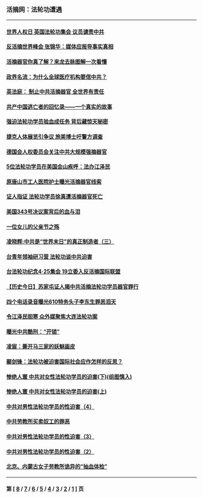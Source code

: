 ### 活摘网：法轮功遭遇
---
#### [世界人权日 英国法轮功集会 议员谴责中共](../../pages/nf5881/n13431763.md?01130430) 
#### [反活摘世界峰会 张锦华：媒体应报导事实真相](../../pages/nf5881/n13278502.md?01130430) 
#### [活摘器官你真了解？来龙去脉图解一次看懂](../../pages/nf5881/n13013820.md?01130430) 
#### [政界名流：为什么全球医疗机构要信中共？](../../pages/nf5881/n11945479.md?01130430) 
#### [英法庭： 制止中共活摘器官 全世界有责任](../../pages/nf5881/n11330691.md?01130430) 
#### [共产中国逃亡者的回忆录——一个真实的故事](../../pages/nf5881/n10918649.md?01130430) 
#### [强迫法轮功学员验血成任务 背后藏惊天秘密](../../pages/nf5881/n4252384.md?01130430) 
#### [捷克人体展览引争议 旅美博士吁警方调查](../../pages/nf5881/n9429187.md?01130430) 
#### [德国会人权委员会关注中共大规模强摘器官](../../pages/nf5881/n8418950.md?01130430) 
#### [5位法轮功学员在美国会山疾呼：法办江泽民](../../pages/nf5881/n8101519.md?01130430) 
#### [原唐山市工人医院护士曝光活摘器官线索](../../pages/nf5881/n8076384.md?01130430) 
#### [证人指证 法轮功学员徐真遭活摘器官死亡](../../pages/nf5881/n8042467.md?01130430) 
#### [美国343号决议案背后的血与泪](../../pages/nf5881/n8020684.md?01130430) 
#### [一位女儿的父亲节之殇](../../pages/nf5881/n8014122.md?01130430) 
#### [凌晓辉:中共是“世界末日”的真正制造者（三）](../../pages/nf5881/n4210333.md?01130430) 
#### [台青年领袖研习营 法轮功谈中共迫害](../../pages/nf5881/n4141857.md?01130430) 
#### [台法轮功纪念4‧25集会 19立委入反活摘国际联盟](../../pages/nf5881/n4141821.md?01130430) 
#### [【历史今日】苏家屯证人揭中共活摘法轮功学员器官罪行](../../pages/nf5881/n4135912.md?01130430) 
#### [四个电话录音曝光610特务头子李东生罪恶滔天](../../pages/nf5881/n4040060.md?01130430) 
#### [令江泽民胆寒 众外媒聚焦大连法轮功案](../../pages/nf5881/n3932671.md?01130430) 
#### [曝光中共酷刑：“开锁”](../../pages/nf5881/n3889373.md?01130430) 
#### [凌宸：撕开马三家的妖魅画皮](../../pages/nf5881/n3849369.md?01130430) 
#### [郦剑锋：法轮功被迫害国际社会应作怎样的反思？](../../pages/nf5881/n3824560.md?01130430) 
#### [惨绝人寰 中共对女性法轮功学员的迫害(下)(组图慎入)](../../pages/nf5881/n3816285.md?01130430) 
#### [惨绝人寰 中共对女性法轮功学员的迫害(上)](../../pages/nf5881/n3815374.md?01130430) 
#### [中共对男性法轮功学员的性迫害（4）](../../pages/nf5881/n3769144.md?01130430) 
#### [中共劳教所买卖奴工的罪恶](../../pages/nf5881/n3769378.md?01130430) 
#### [中共对男性法轮功学员的性迫害（3）](../../pages/nf5881/n3768231.md?01130430) 
#### [中共对男性法轮功学员的性迫害（2）](../../pages/nf5881/n3767211.md?01130430) 
#### [北京、内蒙古女子劳教所诡异的“抽血体检”](../../pages/nf5881/n3753158.md?01130430) 

---
#### 第 [ [8](./8.md?01130430) / [7](./7.md?01130430) / [6](./6.md?01130430) / [5](./5.md?01130430) / [4](./4.md?01130430) / [3](./3.md?01130430) / [2](./2.md?01130430) / [1](./1.md?01130430) ] 页
